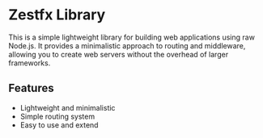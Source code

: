 # Zestfx Library

This is a simple lightweight library for building web applications using raw Node.js. It provides a minimalistic approach to routing and middleware, allowing you to create web servers without the overhead of larger frameworks.

## Features

- Lightweight and minimalistic
- Simple routing system
- Easy to use and extend
